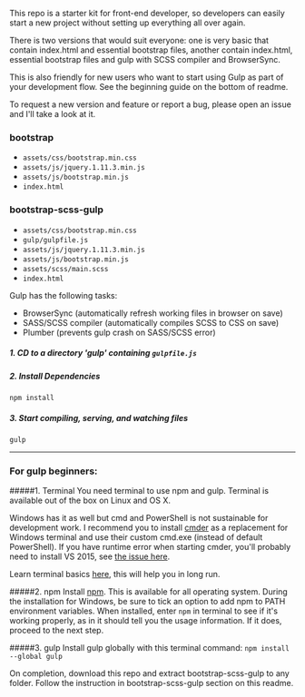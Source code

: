 This repo is a starter kit for front-end developer, so developers can easily start a new project without setting up everything all over again.

There is two versions that would suit everyone: one is very basic that contain index.html and essential bootstrap files, another contain index.html, essential bootstrap files and gulp with SCSS compiler and BrowserSync.

This is also friendly for new users who want to start using Gulp as part of your development flow. See the beginning guide on the bottom of readme. 

To request a new version and feature or report a bug, please open an issue and I'll take a look at it.

### bootstrap
* `assets/css/bootstrap.min.css`
* `assets/js/jquery.1.11.3.min.js`
* `assets/js/bootstrap.min.js`
* `index.html`

### bootstrap-scss-gulp
* `assets/css/bootstrap.min.css`
* `gulp/gulpfile.js`
* `assets/js/jquery.1.11.3.min.js`
* `assets/js/bootstrap.min.js`
* `assets/scss/main.scss`
* `index.html`

Gulp has the following tasks:
* BrowserSync (automatically refresh working files in browser on save)
* SASS/SCSS compiler (automatically compiles SCSS to CSS on save)
* Plumber (prevents gulp crash on SASS/SCSS error)

##### 1. CD to a directory 'gulp' containing `gulpfile.js`
##### 2. Install Dependencies
```
npm install
```

##### 3. Start compiling, serving, and watching files
```
gulp
```

---

### For gulp beginners:

#####1. Terminal
You need terminal to use npm and gulp. Terminal is available out of the box on Linux and OS X. 

Windows has it as well but cmd and PowerShell is not sustainable for development work. I recommend you to install [cmder](http://cmder.net/) as a replacement for Windows terminal and use their custom cmd.exe (instead of default PowerShell). If you have runtime error when starting cmder, you'll probably need to install VS 2015, see [the issue here](https://github.com/cmderdev/cmder/issues/501). 

Learn terminal basics [here](http://cli.learncodethehardway.org/book/), this will help you in long run.

#####2. npm
Install [npm](https://nodejs.org/en/download/). This is available for all operating system. During the installation for Windows, be sure to tick an option to add npm to PATH environment variables. When installed, enter `npm` in terminal to see if it's working properly, as in it should tell you the usage information. If it does, proceed to the next step.

#####3. gulp
Install gulp globally with this terminal command: `npm install --global gulp`

On completion, download this repo and extract bootstrap-scss-gulp to any folder. Follow the instruction in bootstrap-scss-gulp section on this readme.

